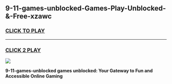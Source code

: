 
## 9-11-games-unblocked-Games-Play-Unblocked-&-Free-xzawc
<h3>
<a href="https://premium76.site?title=9-11-games-unblocked&ref=24A">CLICK TO PLAY</a></h3>
<hr>

<h3>
<a href="https://premium76.site?title=9-11-games-unblocked&ref=24A">CLICK 2 PLAY</a>
  
</h3>

<a href="https://premium76.site?title=9-11-games-unblocked&ref=24A"><img src="https://clearcache.store/games.png"></a>


**9-11-games-unblocked games unblocked: Your Gateway to Fun and Accessible Online Gaming**
